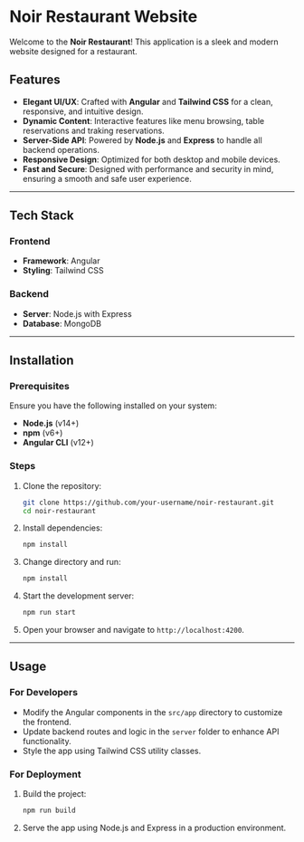 # Noir Restaurant Website

Welcome to the **Noir Restaurant**! This application is a sleek and modern website designed for a restaurant.


## Features

- **Elegant UI/UX**: Crafted with **Angular** and **Tailwind CSS** for a clean, responsive, and intuitive design.
- **Dynamic Content**: Interactive features like menu browsing, table reservations and traking reservations.
- **Server-Side API**: Powered by **Node.js** and **Express** to handle all backend operations.
- **Responsive Design**: Optimized for both desktop and mobile devices.
- **Fast and Secure**: Designed with performance and security in mind, ensuring a smooth and safe user experience.

---

## Tech Stack

### Frontend
- **Framework**: Angular
- **Styling**: Tailwind CSS

### Backend
- **Server**: Node.js with Express
- **Database**: MongoDB

---

## Installation

### Prerequisites

Ensure you have the following installed on your system:
- **Node.js** (v14+)
- **npm** (v6+)
- **Angular CLI** (v12+)

### Steps

1. Clone the repository:
   ```bash
   git clone https://github.com/your-username/noir-restaurant.git
   cd noir-restaurant
   ```

2. Install dependencies:
   ```bash
   npm install
   ```

3. Change directory and run:
   ```bash
   npm install
   ```

3. Start the development server:
   ```bash
   npm run start
   ```

4. Open your browser and navigate to `http://localhost:4200`.

---

## Usage

### For Developers
- Modify the Angular components in the `src/app` directory to customize the frontend.
- Update backend routes and logic in the `server` folder to enhance API functionality.
- Style the app using Tailwind CSS utility classes.

### For Deployment
1. Build the project:
   ```bash
   npm run build
   ```
2. Serve the app using Node.js and Express in a production environment.


